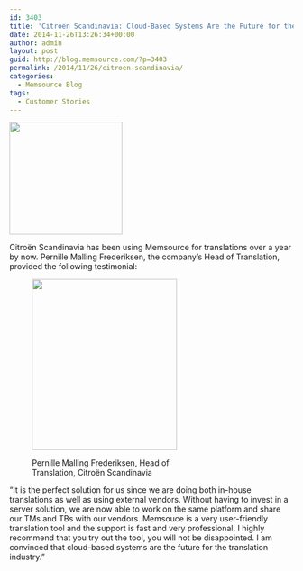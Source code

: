 ```yaml
---
id: 3403
title: 'Citroën Scandinavia: Cloud-Based Systems Are the Future for the Translation Industry'
date: 2014-11-26T13:26:34+00:00
author: admin
layout: post
guid: http://blog.memsource.com/?p=3403
permalink: /2014/11/26/citroen-scandinavia/
categories:
  - Memsource Blog
tags:
  - Customer Stories
---
```

<img class="size-medium wp-image-3404 alignleft" title="citroen-logo-1" src="/wp-content/uploads/2014/11/citroen-logo-1-300x212.jpg" alt="" width="200" />

Citroën Scandinavia has been using Memsource for translations over a year by now. Pernille Malling Frederiksen, the company&#8217;s Head of Translation, provided the following testimonial:
  
<!--more--><figure id="attachment_3409" style="width: 257px" class="wp-caption alignright">

<img class="size-full wp-image-3409    " title="pernille" src="/wp-content/uploads/2014/11/pernille.jpg" alt="" width="257" height="304" /><figcaption class="wp-caption-text">Pernille Malling Frederiksen, Head of Translation, Citroën Scandinavia</figcaption></figure> 

“It is the perfect solution for us since we are doing both in-house translations as well as using external vendors. Without having to invest in a server solution, we are now able to work on the same platform and share our TMs and TBs with our vendors. Memsouce is a very user-friendly translation tool and the support is fast and very professional. I highly recommend that you try out the tool, you will not be disappointed. I am convinced that cloud-based systems are the future for the translation industry.”